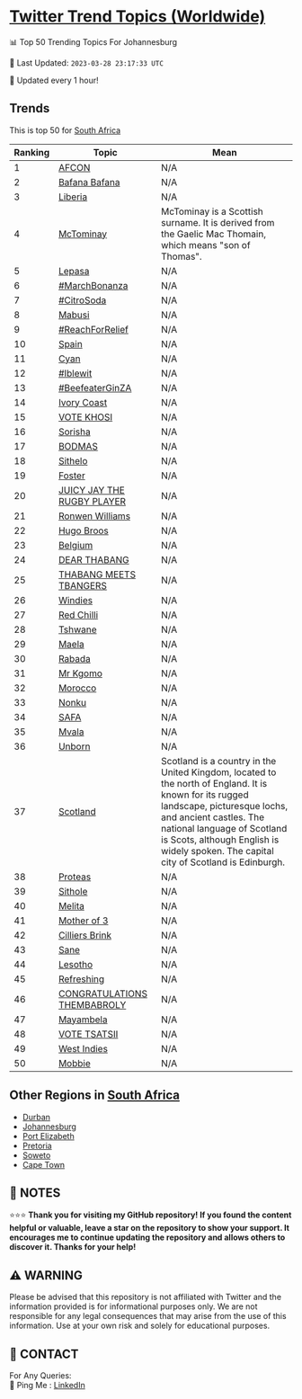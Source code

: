 [Twitter Trend Topics (Worldwide)](https://github.com/ErcinDedeoglu/Twitter-Trend-Topics)
==========


📊 Top 50 Trending Topics For Johannesburg

📆 Last Updated: `2023-03-28 23:17:33 UTC`

🔧 Updated every 1 hour!


## Trends

This is top 50 for [South Africa](</South Africa>)

| Ranking | Topic | Mean |
| ------- | ------------ | ------------ |
| 1 | [AFCON](http://twitter.com/search?q=AFCON) | N/A |
| 2 | [Bafana Bafana](http://twitter.com/search?q=Bafana+Bafana) | N/A |
| 3 | [Liberia](http://twitter.com/search?q=Liberia) | N/A |
| 4 | [McTominay](http://twitter.com/search?q=McTominay) | McTominay is a Scottish surname. It is derived from the Gaelic Mac Thomain, which means "son of Thomas". |
| 5 | [Lepasa](http://twitter.com/search?q=Lepasa) | N/A |
| 6 | [#MarchBonanza](http://twitter.com/search?q=%23MarchBonanza) | N/A |
| 7 | [#CitroSoda](http://twitter.com/search?q=%23CitroSoda) | N/A |
| 8 | [Mabusi](http://twitter.com/search?q=Mabusi) | N/A |
| 9 | [#ReachForRelief](http://twitter.com/search?q=%23ReachForRelief) | N/A |
| 10 | [Spain](http://twitter.com/search?q=Spain) | N/A |
| 11 | [Cyan](http://twitter.com/search?q=Cyan) | N/A |
| 12 | [#Iblewit](http://twitter.com/search?q=%23Iblewit) | N/A |
| 13 | [#BeefeaterGinZA](http://twitter.com/search?q=%23BeefeaterGinZA) | N/A |
| 14 | [Ivory Coast](http://twitter.com/search?q=Ivory+Coast) | N/A |
| 15 | [VOTE KHOSI](http://twitter.com/search?q=VOTE+KHOSI) | N/A |
| 16 | [Sorisha](http://twitter.com/search?q=Sorisha) | N/A |
| 17 | [BODMAS](http://twitter.com/search?q=BODMAS) | N/A |
| 18 | [Sithelo](http://twitter.com/search?q=Sithelo) | N/A |
| 19 | [Foster](http://twitter.com/search?q=Foster) | N/A |
| 20 | [JUICY JAY THE RUGBY PLAYER](http://twitter.com/search?q=JUICY+JAY+THE+RUGBY+PLAYER) | N/A |
| 21 | [Ronwen Williams](http://twitter.com/search?q=Ronwen+Williams) | N/A |
| 22 | [Hugo Broos](http://twitter.com/search?q=Hugo+Broos) | N/A |
| 23 | [Belgium](http://twitter.com/search?q=Belgium) | N/A |
| 24 | [DEAR THABANG](http://twitter.com/search?q=DEAR+THABANG) | N/A |
| 25 | [THABANG MEETS TBANGERS](http://twitter.com/search?q=THABANG+MEETS+TBANGERS) | N/A |
| 26 | [Windies](http://twitter.com/search?q=Windies) | N/A |
| 27 | [Red Chilli](http://twitter.com/search?q=Red+Chilli) | N/A |
| 28 | [Tshwane](http://twitter.com/search?q=Tshwane) | N/A |
| 29 | [Maela](http://twitter.com/search?q=Maela) | N/A |
| 30 | [Rabada](http://twitter.com/search?q=Rabada) | N/A |
| 31 | [Mr Kgomo](http://twitter.com/search?q=Mr+Kgomo) | N/A |
| 32 | [Morocco](http://twitter.com/search?q=Morocco) | N/A |
| 33 | [Nonku](http://twitter.com/search?q=Nonku) | N/A |
| 34 | [SAFA](http://twitter.com/search?q=SAFA) | N/A |
| 35 | [Mvala](http://twitter.com/search?q=Mvala) | N/A |
| 36 | [Unborn](http://twitter.com/search?q=Unborn) | N/A |
| 37 | [Scotland](http://twitter.com/search?q=Scotland) | Scotland is a country in the United Kingdom, located to the north of England. It is known for its rugged landscape, picturesque lochs, and ancient castles. The national language of Scotland is Scots, although English is widely spoken. The capital city of Scotland is Edinburgh. |
| 38 | [Proteas](http://twitter.com/search?q=Proteas) | N/A |
| 39 | [Sithole](http://twitter.com/search?q=Sithole) | N/A |
| 40 | [Melita](http://twitter.com/search?q=Melita) | N/A |
| 41 | [Mother of 3](http://twitter.com/search?q=Mother+of+3) | N/A |
| 42 | [Cilliers Brink](http://twitter.com/search?q=Cilliers+Brink) | N/A |
| 43 | [Sane](http://twitter.com/search?q=Sane) | N/A |
| 44 | [Lesotho](http://twitter.com/search?q=Lesotho) | N/A |
| 45 | [Refreshing](http://twitter.com/search?q=Refreshing) | N/A |
| 46 | [CONGRATULATIONS THEMBABROLY](http://twitter.com/search?q=CONGRATULATIONS+THEMBABROLY) | N/A |
| 47 | [Mayambela](http://twitter.com/search?q=Mayambela) | N/A |
| 48 | [VOTE TSATSII](http://twitter.com/search?q=VOTE+TSATSII) | N/A |
| 49 | [West Indies](http://twitter.com/search?q=West+Indies) | N/A |
| 50 | [Mobbie](http://twitter.com/search?q=Mobbie) | N/A |



## Other Regions in [South Africa](</South Africa>)

* [Durban](</South Africa/Durban.md>)
* [Johannesburg](</South Africa/Johannesburg.md>)
* [Port Elizabeth](</South Africa/Port Elizabeth.md>)
* [Pretoria](</South Africa/Pretoria.md>)
* [Soweto](</South Africa/Soweto.md>)
* [Cape Town](</South Africa/Cape Town.md>)



## 📝 NOTES

⭐⭐⭐ **Thank you for visiting my GitHub repository! If you found the content helpful or valuable, leave a star on the repository to show your support. It encourages me to continue updating the repository and allows others to discover it. Thanks for your help!**


## ⚠️ WARNING

Please be advised that this repository is not affiliated with Twitter and the information provided is for informational purposes only. We are not responsible for any legal consequences that may arise from the use of this information. Use at your own risk and solely for educational purposes.


## 📨 CONTACT

 For Any Queries:  
            🏓 Ping Me : [LinkedIn](https://www.linkedin.com/in/ercindedeoglu/)
